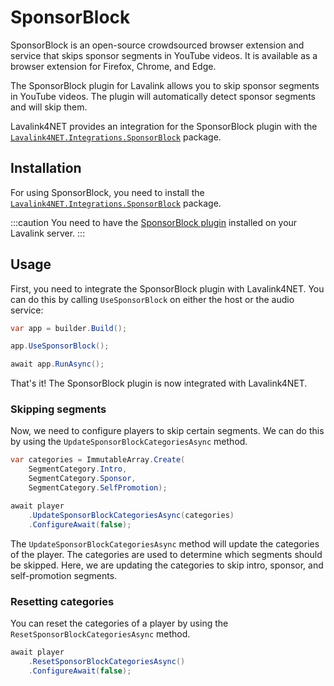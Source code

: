 # SponsorBlock

SponsorBlock is an open-source crowdsourced browser extension and service that skips sponsor segments in YouTube videos. It is available as a browser extension for Firefox, Chrome, and Edge.

The SponsorBlock plugin for Lavalink allows you to skip sponsor segments in YouTube videos. The plugin will automatically detect sponsor segments and will skip them.

Lavalink4NET provides an integration for the SponsorBlock plugin with the [`Lavalink4NET.Integrations.SponsorBlock`](https://www.nuget.org/packages/Lavalink4NET.Integrations.SponsorBlock) package.

## Installation

For using SponsorBlock, you need to install the [`Lavalink4NET.Integrations.SponsorBlock`](https://www.nuget.org/packages/Lavalink4NET.Integrations.SponsorBlock) package.

:::caution
You need to have the [SponsorBlock plugin](https://github.com/topi314/Sponsorblock-Plugin) installed on your Lavalink server.
:::

## Usage

First, you need to integrate the SponsorBlock plugin with Lavalink4NET. You can do this by calling `UseSponsorBlock` on either the host or the audio service:

```csharp
var app = builder.Build();

app.UseSponsorBlock();

await app.RunAsync();
```

That's it! The SponsorBlock plugin is now integrated with Lavalink4NET.

### Skipping segments

Now, we need to configure players to skip certain segments. We can do this by using the `UpdateSponsorBlockCategoriesAsync` method.

```csharp
var categories = ImmutableArray.Create(
    SegmentCategory.Intro,
    SegmentCategory.Sponsor,
    SegmentCategory.SelfPromotion);

await player
    .UpdateSponsorBlockCategoriesAsync(categories)
    .ConfigureAwait(false);
```

The `UpdateSponsorBlockCategoriesAsync` method will update the categories of the player. The categories are used to determine which segments should be skipped. Here, we are updating the categories to skip intro, sponsor, and self-promotion segments.

### Resetting categories

You can reset the categories of a player by using the `ResetSponsorBlockCategoriesAsync` method.

```csharp
await player
    .ResetSponsorBlockCategoriesAsync()
    .ConfigureAwait(false);
```
